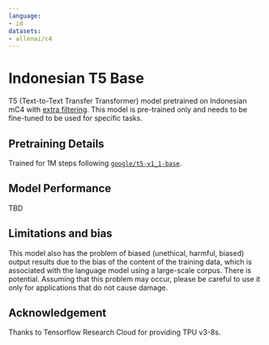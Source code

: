 ```yaml
---
language:
- id
datasets:
- allenai/c4
---
```

# Indonesian T5 Base


T5 (Text-to-Text Transfer Transformer) model pretrained on Indonesian mC4 with [extra filtering](https://github.com/Wikidepia/indonesian_datasets/tree/master/dump/mc4). This model is pre-trained only and needs to be fine-tuned to be used for specific tasks.

## Pretraining Details

Trained for 1M steps following [`google/t5-v1_1-base`](https://huggingface.co/google/t5-v1_1-base).

## Model Performance

TBD

## Limitations and bias

This model also has the problem of biased (unethical, harmful, biased) output results due to the bias of the content of the training data, which is associated with the language model using a large-scale corpus. There is potential. Assuming that this problem may occur, please be careful to use it only for applications that do not cause damage.

## Acknowledgement

Thanks to Tensorflow Research Cloud for providing TPU v3-8s.

